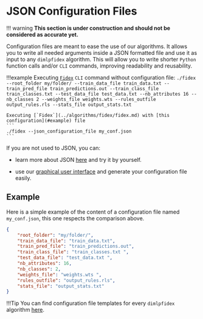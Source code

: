 # JSON Configuration Files

!!! warning
    **This section is under construction and should not be considered as accurate yet.**

Configuration files are meant to ease the use of our algorithms. It allows you to write all needed arguments inside a JSON formatted file and use it as input to any `dimlpfidex` algorithm. This will allow you to write shorter `Python` function calls and/or `CLI` commands, improving readability and reusability.

!!!example
    Executing [`Fidex`](../algorithms/fidex/fidex.md) `CLI` command without configuration file:
    ```
    ./fidex --root_folder my/folder/ --train_data_file train_data.txt --train_pred_file train_predictions.out --train_class_file train_classes.txt --test_data_file test_data.txt --nb_attributes 16 --nb_classes 2 --weights_file weights.wts --rules_outfile output_rules.rls --stats_file output_stats.txt
    ```

    Executing [`Fidex`](../algorithms/fidex/fidex.md) with [this configuration](#example) file
    ```
    ./fidex --json_configuration_file my_conf.json
    ```

If you are not used to JSON, you can:

-  learn more about JSON [here](https://json.org) and try it by yourself.

-   use our [graphical user interface](../gui.md) and generate your configuration file easily.

## Example

Here is a simple example of the content of a configuration file named `my_conf.json`, this one respects the comparison above.

```json
{
    "root_folder": "my/folder/",
    "train_data_file": "train_data.txt",
    "train_pred_file": "train_predictions.out", 
    "train_class_file": "train_classes.txt ",
    "test_data_file": "test_data.txt ",
    "nb_attributes": 16,
    "nb_classes": 2,
    "weights_file": "weights.wts ",
    "rules_outfile": "output_rules.rls",
    "stats_file": "output_stats.txt"
}
```

!!!Tip
    You can find configuration file templates for every `dimlpfidex` algorithm [here](https://github.com/HES-XPLAIN/dimlpfidex/tree/main/tests/templates).
